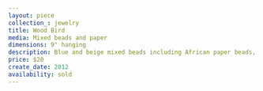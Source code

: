 ```yaml
---
layout: piece
collection_: jewelry
title: Wood Bird
media: Mixed beads and paper
dimensions: 9" hanging
description: Blue and beige mixed beads including African paper beads, spacers, with brown white and black wooden bird and copper clasp.
price: $20
create_date: 2012
availability: sold
---
```

